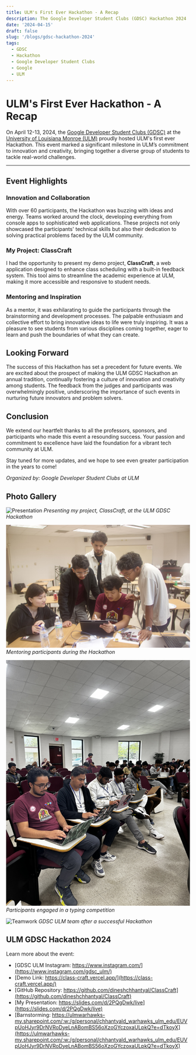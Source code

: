 ```yaml
---
title: ULM's First Ever Hackathon - A Recap
description: The Google Developer Student Clubs (GDSC) Hackathon 2024
date: '2024-04-15'
draft: false
slug: '/blogs/gdsc-hackathon-2024'
tags:
  - GDSC
  - Hackathon
  - Google Developer Student Clubs
  - Google
  - ULM
---
```


# ULM's First Ever Hackathon - A Recap

On April 12-13, 2024, the [Google Developer Student Clubs (GDSC)](https://www.instagram.com/gdsc_ulm/) at the [University of Louisiana Monroe (ULM)](https://ulm.edu) proudly hosted ULM's first ever Hackathon. This event marked a significant milestone in ULM’s commitment to innovation and creativity, bringing together a diverse group of students to tackle real-world challenges.

---

## Event Highlights

### Innovation and Collaboration

With over 60 participants, the Hackathon was buzzing with ideas and energy. Teams worked around the clock, developing everything from console apps to sophisticated web applications. These projects not only showcased the participants' technical skills but also their dedication to solving practical problems faced by the ULM community.

### My Project: ClassCraft

I had the opportunity to present my demo project, **ClassCraft**, a web application designed to enhance class scheduling with a built-in feedback system. This tool aims to streamline the academic experience at ULM, making it more accessible and responsive to student needs.

### Mentoring and Inspiration

As a mentor, it was exhilarating to guide the participants through the brainstorming and development processes. The palpable enthusiasm and collective effort to bring innovative ideas to life were truly inspiring. It was a pleasure to see students from various disciplines coming together, eager to learn and push the boundaries of what they can create.

## Looking Forward

The success of this Hackathon has set a precedent for future events. We are excited about the prospect of making the ULM GDSC Hackathon an annual tradition, continually fostering a culture of innovation and creativity among students. The feedback from the judges and participants was overwhelmingly positive, underscoring the importance of such events in nurturing future innovators and problem solvers.

## Conclusion

We extend our heartfelt thanks to all the professors, sponsors, and participants who made this event a resounding success. Your passion and commitment to excellence have laid the foundation for a vibrant tech community at ULM.

Stay tuned for more updates, and we hope to see even greater participation in the years to come!

_Organized by: Google Developer Student Clubs at ULM_

## Photo Gallery

![Presentation](./me-presenting.jpg)
_Presenting my project, ClassCraft, at the ULM GDSC Hackathon_

![Mentoring](./me-mentoring.jpg)
_Mentoring participants during the Hackathon_

![Typing Competition](./tpying-competition.jpg)
_Participants engaged in a typing competition_

![Teamwork](./gdsc-team.jpg)
_GDSC ULM team after a successful Hackathon_

## ULM GDSC Hackathon 2024

Learn more about the event:

- [GDSC ULM Instagram: https://www.instagram.com/](https://www.instagram.com/gdsc_ulm/)
- [Demo Link: https://class-craft.vercel.app/](https://class-craft.vercel.app/)
- [GitHub Repository: https://github.com/dineshchhantyal/ClassCraft](https://github.com/dineshchhantyal/ClassCraft)
- [My Presentation: https://slides.com/d/2PQgDwk/live](https://slides.com/d/2PQgDwk/live)
- [Barnstorming: https://ulmwarhawks-my.sharepoint.com/:w:/g/personal/chhantyald_warhawks_ulm_edu/EUVpUoHJyr9DrNVRoDyeLnABomBS56oXzoGYczoxaULpkQ?e=dTkoyX](https://ulmwarhawks-my.sharepoint.com/:w:/g/personal/chhantyald_warhawks_ulm_edu/EUVpUoHJyr9DrNVRoDyeLnABomBS56oXzoGYczoxaULpkQ?e=dTkoyX)
